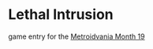 # Lethal Intrusion

game entry for the [Metroidvania Month 19](https://itch.io/jam/metroidvania-month-19)
